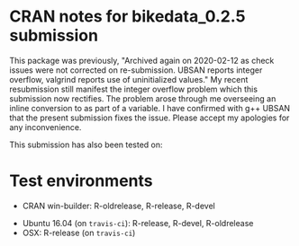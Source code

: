 # CRAN notes for bikedata_0.2.5 submission

This package was previously, "Archived again on 2020-02-12 as check issues were not corrected on re-submission. UBSAN reports integer overflow, valgrind reports use of uninitialized values." My recent resubmission still manifest the integer overflow problem which this submission now rectifies. The problem arose through me overseeing an inline conversion to <int> as part of a <long int> variable. I have confirmed with g++ UBSAN that the present submission fixes the issue. Please accept my apologies for any inconvenience.

This submission has also been tested on:

# Test environments

- CRAN win-builder: R-oldrelease, R-release, R-devel
* Ubuntu 16.04 (on `travis-ci`): R-release, R-devel, R-oldrelease
* OSX: R-release (on `travis-ci`)

